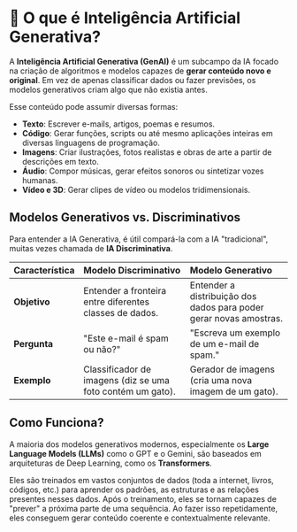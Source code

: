 # 🤖 O que é Inteligência Artificial Generativa?

A **Inteligência Artificial Generativa (GenAI)** é um subcampo da IA focado na criação de algoritmos e modelos capazes de **gerar conteúdo novo e original**. Em vez de apenas classificar dados ou fazer previsões, os modelos generativos criam algo que não existia antes.

Esse conteúdo pode assumir diversas formas:

- **Texto**: Escrever e-mails, artigos, poemas e resumos.
- **Código**: Gerar funções, scripts ou até mesmo aplicações inteiras em diversas linguagens de programação.
- **Imagens**: Criar ilustrações, fotos realistas e obras de arte a partir de descrições em texto.
- **Áudio**: Compor músicas, gerar efeitos sonoros ou sintetizar vozes humanas.
- **Vídeo e 3D**: Gerar clipes de vídeo ou modelos tridimensionais.

## Modelos Generativos vs. Discriminativos

Para entender a IA Generativa, é útil compará-la com a IA "tradicional", muitas vezes chamada de **IA Discriminativa**.

| Característica | Modelo Discriminativo | Modelo Generativo |
| :--- | :--- | :--- |
| **Objetivo** | Entender a fronteira entre diferentes classes de dados. | Entender a distribuição dos dados para poder gerar novas amostras. |
| **Pergunta** | "Este e-mail é spam ou não?" | "Escreva um exemplo de um e-mail de spam." |
| **Exemplo** | Classificador de imagens (diz se uma foto contém um gato). | Gerador de imagens (cria uma nova imagem de um gato). |

## Como Funciona?

A maioria dos modelos generativos modernos, especialmente os **Large Language Models (LLMs)** como o GPT e o Gemini, são baseados em arquiteturas de Deep Learning, como os **Transformers**.

Eles são treinados em vastos conjuntos de dados (toda a internet, livros, códigos, etc.) para aprender os padrões, as estruturas e as relações presentes nesses dados. Após o treinamento, eles se tornam capazes de "prever" a próxima parte de uma sequência. Ao fazer isso repetidamente, eles conseguem gerar conteúdo coerente e contextualmente relevante.

